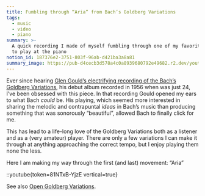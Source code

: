 ```yaml
---
title: Fumbling through “Aria” from Bach’s Goldberg Variations
tags:
  - music
  - video
  - piano
summary: >-
  A quick recording I made of myself fumbling through one of my favorite pieces
  to play at the piano
notion_id: 187376e2-3751-803f-96ab-d421ba3a8a81
summary_image: https://pub-d4cecb3d578a4c0a8939680792e49682.r2.dev/youtube/81NTxB-YjzE.jpg
---
```

Ever since hearing [Glen Gould’s electrifying recording of the Bach’s Goldberg Variations](https://en.wikipedia.org/wiki/Bach:_The_Goldberg_Variations_\(Glenn_Gould_album\)), his debut album recorded in 1956 when was just 24, I’ve been obsessed with this piece. In that recording Gould opened my ears to what Bach _could_ be. His playing, which seemed more interested in sharing the melodic and contrapuntal _ideas_ in Bach’s music than producing something that was sonorously “beautiful”, allowed Bach to finally click for me.

This has lead to a life-long love of the Goldberg Variations both as a listener and as a (very amateur) player. There are only a few variations I can make it through at anything approaching the correct tempo, but I enjoy playing them none the less.

Here I am making my way through the first (and last) movement: “Aria”

::youtube{token=81NTxB-YjzE vertical=true}

See also [Open Goldberg Variations](https://jordaneldredge.com/notes/open-goldberg/).
